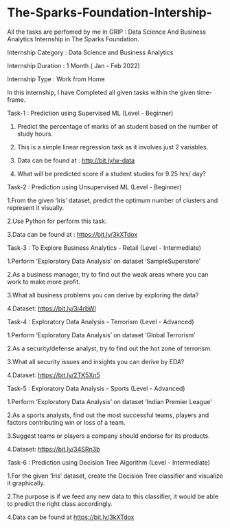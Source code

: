 # The-Sparks-Foundation-Intership-

All the tasks are perfomed by me in GRIP : Data Science And Business Analytics Internship in The Sparks Foundation.

Internship Category : Data Science and Business Analytics

Internship Duration : 1 Month ( Jan - Feb 2022)

Internship Type : Work from Home

In this internship, I have Completed all given tasks within the given time-frame.

Task-1 : Prediction using Supervised ML (Level - Beginner)

1. Predict the percentage of marks of an student based on the number of study hours.

2. This is a simple linear regression task as it involves just 2 variables.

3. Data can be found at : http://bit.ly/w-data

4. What will be predicted score if a student studies for 9.25 hrs/ day?

Task-2 : Prediction using Unsupervised ML (Level - Beginner)

1.From the given ‘Iris’ dataset, predict the optimum number of clusters and represent it visually.

2.Use Python for perform this task.

3.Data can be found at : https://bit.ly/3kXTdox

Task-3 : To Explore Business Analytics - Retail (Level - Intermediate)

1.Perform ‘Exploratory Data Analysis’ on dataset ‘SampleSuperstore’

2.As a business manager, try to find out the weak areas where you can work to make more profit.

3.What all business problems you can derive by exploring the data?

4.Dataset: https://bit.ly/3i4rbWl

Task-4 : Exploratory Data Analysis - Terrorism (Level - Advanced)

1.Perform ‘Exploratory Data Analysis’ on dataset ‘Global Terrorism’

2.As a security/defense analyst, try to find out the hot zone of terrorism.

3.What all security issues and insights you can derive by EDA?

4.Dataset: https://bit.ly/2TK5Xn5

Task-5 : Exploratory Data Analysis - Sports (Level - Advanced)

1.Perform ‘Exploratory Data Analysis’ on dataset ‘Indian Premier League’

2.As a sports analysts, find out the most successful teams, players and factors contributing win or loss of a team.

3.Suggest teams or players a company should endorse for its products.

4.Dataset: https://bit.ly/34SRn3b

Task-6 : Prediction using Decision Tree Algorithm (Level - Intermediate)

1.For the given ‘Iris’ dataset, create the Decision Tree classifier and visualize it graphically.

2.The purpose is if we feed any new data to this classifier, it would be able to predict the right class accordingly.

4.Data can be found at https://bit.ly/3kXTdox
